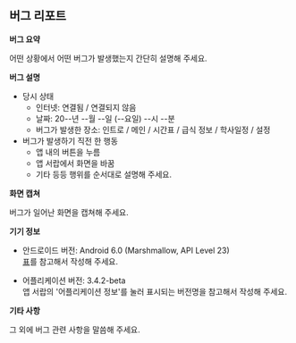 ## 버그 리포트

**버그 요약**

어떤 상황에서 어떤 버그가 발생했는지 간단히 설명해 주세요.

**버그 설명**

- 당시 상태
  - 인터넷: 연결됨 / 연결되지 않음
  - 날짜: 20--년 --월 --일 (--요일) --시 --분
  - 버그가 발생한 장소: 인트로 / 메인 / 시간표 / 급식 정보 / 학사일정 / 설정
- 버그가 발생하기 직전 한 행동
  - 앱 내의 버튼을 누름
  - 앱 서랍에서 화면을 바꿈
  - 기타 등등 행위를 순서대로 설명해 주세요.

**화면 캡쳐**

버그가 일어난 화면을 캡쳐해 주세요.

**기기 정보**

- 안드로이드 버전: Android 6.0 (Marshmallow, API Level 23)<br>[표](https://developer.android.com/guide/topics/manifest/uses-sdk-element#ApiLevels)를 참고해서 작성해 주세요.

- 어플리케이션 버전: 3.4.2-beta<br>앱 서랍의 '어플리케이션 정보'를 눌러 표시되는 버전명을 참고해서 작성해 주세요.

**기타 사항**

그 외에 버그 관련 사항을 말씀해 주세요.
